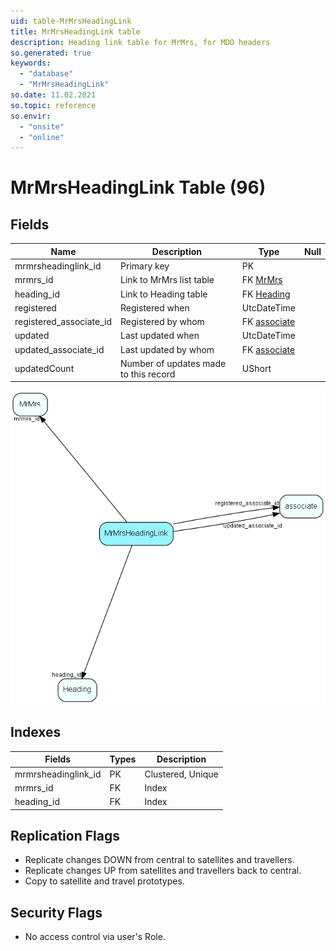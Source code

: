 ```yaml
---
uid: table-MrMrsHeadingLink
title: MrMrsHeadingLink table
description: Heading link table for MrMrs, for MDO headers
so.generated: true
keywords:
  - "database"
  - "MrMrsHeadingLink"
so.date: 11.02.2021
so.topic: reference
so.envir:
  - "onsite"
  - "online"
---
```


# MrMrsHeadingLink Table (96)

## Fields

| Name | Description | Type | Null |
|------|-------------|------|:----:|
|mrmrsheadinglink\_id|Primary key|PK| |
|mrmrs\_id|Link to MrMrs list table|FK [MrMrs](mrmrs.md)| |
|heading\_id|Link to Heading table|FK [Heading](heading.md)| |
|registered|Registered when|UtcDateTime| |
|registered\_associate\_id|Registered by whom|FK [associate](associate.md)| |
|updated|Last updated when|UtcDateTime| |
|updated\_associate\_id|Last updated by whom|FK [associate](associate.md)| |
|updatedCount|Number of updates made to this record|UShort| |


![MrMrsHeadingLink table relationship diagram](./media/MrMrsHeadingLink.png)

## Indexes

| Fields | Types | Description |
|--------|-------|-------------|
|mrmrsheadinglink\_id |PK |Clustered, Unique |
|mrmrs\_id |FK |Index |
|heading\_id |FK |Index |

## Replication Flags

* Replicate changes DOWN from central to satellites and travellers.
* Replicate changes UP from satellites and travellers back to central.
* Copy to satellite and travel prototypes.

## Security Flags

* No access control via user's Role.

